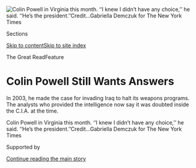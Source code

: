 <div id="app">

<div>

<div>

<div>

</div>

<div data-aria-hidden="false">

<div id="site-content" role="main">

<div>

<div class="css-1aor85t" style="opacity:0.000000001;z-index:-1;visibility:hidden">

<div class="css-1hqnpie">

<div class="css-epjblv">

<span class="css-z6pdnw">Colin Powell Still Wants Answers</span>

</div>

<div class="css-k008qs">

<div class="css-1iwv8en">

<span class="css-18z7m18"></span>

<div>

<div>

</div>

</div>

</div>

<span class="css-1n6z4y">https://nyti.ms/3h8iBpJ</span>

<div class="css-1705lsu">

<div class="css-4xjgmj">

<div class="css-4skfbu" role="toolbar" data-aria-label="Social Media Share buttons, Save button, and Comments Panel with current comment count" data-testid="share-tools">

  - 
  - 
  - 
  - 
    
    <div class="css-6n7j50">
    
    </div>

  - 
  - 

</div>

</div>

</div>

</div>

</div>

</div>

<div id="NYT_TOP_BANNER_REGION" class="css-11qgg8s">

</div>

<div id="fullBleedHeaderContent">

<div class="css-1mre5cn">

![<span class="css-i48y28 e13ogyst0" data-aria-hidden="true">Colin
Powell in Virginia this month. ‘‘I knew I didn’t have any choice,’’ he
said. ‘‘He’s the
president.’’</span><span class="css-ach9cc e1z0qqy90" itemprop="copyrightHolder"><span class="css-1ly73wi e1tej78p0">Credit...</span><span><span>Gabriella
Demczuk for The New York
Times</span></span></span>](https://static01.nyt.com/images/2020/07/19/magazine/19mag-iraq-3/19mag-iraq-3-articleLarge-v2.jpg?quality=75&auto=webp&disable=upscale)

</div>

<div class="css-hy7cq4">

<div class="css-6cn7ki">

<div class="NYTAppHideMasthead css-1bcu9v6 e1suatyy0">

<div class="section css-1o1qe8k e1suatyy2">

<div class="css-cu5p7t er09x8g0">

<div class="css-6n7j50">

</div>

<span class="css-1dv1kvn">Sections</span>

[Skip to content](#site-content)[Skip to site index](#site-index)

</div>

<div class="css-10698na e1huz5gh0">

</div>

</div>

</div>

<span class="css-10ej3is ezdmqqa0">The Great Read</span>Feature

<div class="css-1sojcmr ehdk2mb0">

# Colin Powell Still Wants Answers

</div>

In 2003, he made the case for invading Iraq to halt its weapons
programs. The analysts who provided the intelligence now say it was
doubted inside the C.I.A. at the time.

</div>

</div>

<div class="css-nwzfg5 e1gnum310">

<span class="css-1f9pvn2 magazine">Colin Powell in Virginia this month.
‘‘I knew I didn’t have any choice,’’ he said. ‘‘He’s the
president.’’</span><span class="css-ach9cc e1z0qqy90" itemprop="copyrightHolder"><span class="css-1ly73wi e1tej78p0">Credit...</span><span><span>Gabriella
Demczuk for The New York Times</span></span></span>

</div>

<div id="sponsor-wrapper" class="css-1hyfx7x">

<div id="sponsor-slug" class="css-19vbshk">

Supported by

</div>

[Continue reading the main story](#after-sponsor)

<div id="sponsor" class="ad sponsor-wrapper" style="text-align:center;height:100%;display:block">

</div>

<div id="after-sponsor">

</div>

</div>

<div class="css-1fl1393 e1gnum311">

<div class="css-18e8msd">

<div class="css-vp77d3 epjyd6m0">

<div class="css-1baulvz">

By [<span class="css-1baulvz last-byline" itemprop="name">Robert
Draper</span>](https://www.nytimes.com/by/robert-draper)

</div>

</div>

  - 
    
    <div class="css-1ea1lzw e16638kd2">
    
    Published July 16, 2020Updated July 17, 2020
    
    </div>

  - 
    
    <div class="css-4xjgmj">
    
    <div class="css-pvvomx" role="toolbar" data-aria-label="Social Media Share buttons, Save button, and Comments Panel with current comment count" data-testid="share-tools">
    
      - 
      - 
      - 
      - 
        
        <div class="css-6n7j50">
        
        </div>
    
      - 
      - 
    
    </div>
    
    </div>

</div>

</div>

</div>

<div class="section meteredContent css-1r7ky0e" name="articleBody" itemprop="articleBody">

<div class="css-1fanzo5 StoryBodyCompanionColumn">

<div class="css-53u6y8">

Early one morning in August 2002, Jack Straw, the British foreign
minister at the time, drove with a small entourage to a beach house in
East Hampton on Long Island. The house belonged to the billionaire
Ronald Lauder, who for most of August was hosting his good friend and
Straw’s American counterpart, Colin Powell.

The foreign minister and the secretary of state had become
extraordinarily close over the previous year. Powell’s customary 11 p.m.
calls to the Straw household had prompted Straw’s wife to refer to him
as “the other man in my life.” The August meeting at the Lauder
residence, Powell would later say, was an attempt to answer a question:
“Could we both stop a war?”

For nearly a year — since just a few days after the Sept. 11 attacks —
Powell had watched as the idea of invading Iraq, once the preoccupation
of a handful of die-hards in other corners of the Bush administration,
took on increasingly undeniable momentum. Powell thought such an
invasion would be disastrous — and yet the prospect had for months
seemed so preposterous to Powell and his deputies at the State
Department that he assumed it would burn out of its own accord.

But by that August, it had become evident to Powell that he was not
winning the argument. On Monday, Aug. 5, a couple of weeks before the
meeting in East Hampton, he and Condoleezza Rice, President George W.
Bush’s national security adviser, joined Bush for dinner at the White
House residence. For two hours, Rice said little while Powell proceeded
to do what no one else in the Bush administration had done or would do:
tell the president to his face that things in Iraq could go horribly
wrong. “If you break it, you own it,” he [famously told
Bush](https://www.nytimes.com/2004/04/17/world/the-struggle-for-iraq-policy-wary-powell-said-to-have-warned-bush-on-war.html).
“This will become your first term.”

</div>

</div>

<div class="css-1fanzo5 StoryBodyCompanionColumn">

<div class="css-53u6y8">

As they sat on the veranda of the beach house, Powell recounted the
dinner meeting to Straw. “I told him, ‘Removing Saddam is the easy
part,’” he said. “ ‘You’ll be the proud owner of 25 million Iraqis in
18 fractious provinces.’” They talked for three hours. Powell spoke
ruefully of Vice President Dick Cheney and Defense Secretary Donald
Rumsfeld — men he had known for years, both of whom had changed, he told
Straw, and not for the better.

Straw listened sympathetically. He shared Powell’s views on the folly of
invasion. His own boss, Prime Minister Tony Blair, professed a
commitment to regime change in Iraq, but one that was orderly and
supported by other countries in the West as well as in the Arab world.
Such a coalition, achieved through the passage of a United Nations
resolution, might persuade Saddam Hussein to comply with weapons
inspectors and avoid military confrontation. But Blair’s attempts to
deliver this message to Bush were not getting through, in part because
the prime minister was not terribly forceful in delivering it. Straw was
plainly frustrated with Blair, who he feared was becoming Bush’s
enabler. Powell pressed him to keep trying. “You’ve got to get Tony to
convince the president to go to the U.N.,” he said.

The day after he returned to London, Straw warned Blair that he should
not dismiss the prospect of Bush’s unilaterally taking his country to
war. “You have to take this seriously,” the foreign minister said,
“because there are contrary voices. Cheney and Rumsfeld are in a
different place. We haven’t landed this yet.” Powell was Blair’s ally in
this cause, but Straw could see that the secretary of state was only a
single voice in Bush’s ear, and not necessarily the one that counted.

As it turned out, the secretary’s voice was the most prescient in the
Bush administration. And yet Powell’s “you break it, you own it” warning
to the president would be overshadowed by the fact that he was also the
war’s most effective salesman. The sale had been made in a [speech
before the United
Nations](https://www.nytimes.com/2003/02/05/international/middleeast/with-audio-tapes-and-images-powell-makes-case-to-un.html)
on Feb. 5, 2003: a methodical recitation of the American intelligence
agencies’ findings on Iraq’s weapons program demonstrating the urgency
of putting an end to it, by invasion if necessary. It was precisely the
secretary of state’s skepticism about the wisdom of war that made him
the Bush White House’s indispensable pitchman for it. Alone among the
president’s war council, the four-star general was seen by Republicans
and Democrats, the news media and the public as a figure of unassailable
credibility. If Powell said Hussein presented an immediate danger to the
United States, then surely it was so.

</div>

</div>

<div class="css-1fanzo5 StoryBodyCompanionColumn">

<div class="css-53u6y8">

The speech remains one of the most indelible public moments of the Bush
presidency. By the time Powell resigned from his post, his performance
that morning before the U.N. Security Council had come to symbolize the
tragic recklessness of Bush’s decision to go to war. Iraq, it was by
then widely understood, had played no role in the Sept. 11 attacks, nor
did it possess weapons of mass destruction. Nearly all the intelligence
Powell presented to the world in his speech turned out to be false.

</div>

</div>

<div class="css-79elbk" data-testid="photoviewer-wrapper">

<div class="css-z3e15g" data-testid="photoviewer-wrapper-hidden">

</div>

<div class="css-1a48zt4 ehw59r15" data-testid="photoviewer-children">

![<span class="css-ach9cc e1z0qqy90" itemprop="copyrightHolder"><span class="css-1ly73wi e1tej78p0">Credit...</span><span>Photo
illustration by Joan
Wong</span></span>](https://static01.nyt.com/images/2020/07/19/magazine/19mag-Iraq-1/19mag-Iraq-1-articleLarge.jpg?quality=75&auto=webp&disable=upscale)

</div>

</div>

<div class="css-1fanzo5 StoryBodyCompanionColumn">

<div class="css-53u6y8">

**With the benefit** of 15 years of hindsight, it’s possible to see
Powell’s U.N. speech as a signal event in the broader story of American
governance. It is Exhibit A for the argument that would help propel
Donald Trump to the White House in 2016 — that the U.S. government was
not on the level, that the “establishment” figures of both parties were
at once fools and manipulators. In June, when Powell told CNN that [he
would be voting for Joe
Biden](https://www.nytimes.com/2020/06/06/us/politics/trump-biden-republicans-voters.html)
in November, Trump shot back on Twitter: “Didn’t Powell say that Iraq
had ‘weapons of mass destruction?’ They didn’t, but off we went to
WAR\!”

Because of its long shadow, the U.N. speech invites one of the Bush
presidency’s most poignant what-ifs. What if that same voice that
publicly proclaimed the necessity of invading Iraq had instead told Bush
privately that it was not merely an invitation to unintended
consequences but a mistake, as he personally believed it to be? What if
he had said no to Bush when he asked him to speak before the U.N.?
Powell would almost certainly have been obligated to resign, and many if
not all of his top staff members involved in the Iraq issue would also
have quit; several had already considered doing so the previous summer.

If the State Department’s top team had emptied out their desks, what
would Powell’s close friend Straw have done? “If Powell had decided to
resign in advance of the Iraq war,” Straw told me, “I would almost
certainly have done so, too.” Blair’s support in the Labour Party would
have cratered — and had Blair withdrawn his support for war under
pressure from Parliament or simply failed to win an authorization vote,
the narrative of collapsed momentum would have dominated the news
coverage for weeks. Doubters in the upper ranks of the American military
— there were several — would have been empowered to speak out;
intelligence would have been re-examined; Democrats, now liberated from
the political pressures of the midterm elections, would most likely have
joined the chorus.

This domino effect required a first move by Bush’s secretary of state.
“But I knew I didn’t have any choice,” Powell told me. “What choice
did I have? He’s the president.”

“I’m sort of not the resigning type,” Straw said. “Nor is Powell. And
that’s the problem.”

In August 2018, in the course of researching a book on the lead-up to
the Iraq war, I went to see Powell at the office in Alexandria, Va.,
that he has maintained since leaving the Bush administration in early
2005. Powell, who is now 83, is as proud and blunt-speaking as he was
during his career in public service. Over the course of our two hourlong
conversations, he made clear that he was all too aware of the lonely
turf he was destined to occupy in history.

It was not the turf that anyone, least of all Powell himself, would have
imagined for him in 2001. He entered the Bush administration as a
four-star general of immense popularity and political influence. He left
it four years later, discarded by Bush in favor of a more like-minded
chief diplomat, Condoleezza Rice. He mournfully predicted to others that
his obituary’s first paragraph would include his authorship of the U.N.
speech.

</div>

</div>

<div class="css-1fanzo5 StoryBodyCompanionColumn">

<div class="css-53u6y8">

In the decade and a half since then, Powell’s world and Bush’s have
intersected only at the margins. The secretary takes pains not to speak
ill of the president he once served, even when he announced in 2008 that
he would be supporting Barack Obama as Bush’s successor. He was on hand
for the opening of Bush’s presidential library in 2013. But he has not
attended the administration’s annual alumni gatherings, and since
leaving office he has refused to defend Bush’s legacy-defining decision
to invade Iraq.

On the one other occasion I interviewed Powell, while gathering material
for a book about Bush’s presidency in 2006, he was wary and did not wish
to speak on the record; it was a time of chaos in Iraq, and of
score-settling memoirs in Washington. A dozen years later, however, that
caginess had mostly fallen away. Some of the core mysteries that still
hung over the most consequential American foreign-policy decision in a
half-century, I found, remained mysteries even to Powell. At one point
during our first conversation in 2018, he paraphrased a line about
Iraq’s supposed weapons of mass destruction from the intelligence
assessment that had informed his U.N. speech, which intelligence
officials had assured him was rock solid: “ ‘We judge that they have 100
to 500 metric tons of chemical weapons, all produced within the last
year.’ How could they have known that?” he said with caustic disbelief.

I told Powell I intended to track down the authors of that assessment.
Smirking, he replied, “You might tell them I’m curious about it.”

Not long after meeting Powell, I did manage to speak to several analysts
who helped produce the classified assessment of Iraq’s supposed weapons
program and who had not previously talked with reporters. In fact, I
learned, there was exactly zero proof that Hussein had a
chemical-weapons stockpile. The C.I.A. analysts knew only that he *once*
had such a stockpile, before the 1991 Persian Gulf war, and that it was
thought to be as much as 500 metric tons before the weapons were
destroyed. The analysts had noted what seemed to be recent suspicious
movement of vehicles around suspected chemical-weapons plants. There
also seemed to be signs — though again, no hard proof — that Iraq had an
active biological-weapons program, so, they reasoned, the country was
probably manufacturing chemical weapons as well. This was, I learned,
typical of the prewar intelligence estimates: They amounted to
semi-educated guesses built on previous and seldom-challenged guesses
that always assumed the worst and imagined deceptiveness in everything
the Iraqi regime did. The analysts knew not to present these judgments
as facts. But that distinction had become lost by the time Powell spoke
before the U.N.

Moreover, a circular reasoning guided the intelligence community’s
prewar estimates. As an intelligence official — one of many who spoke to
me on the condition of anonymity — said: “We knew where we were headed,
and that was war. Which ironically made it that much more difficult to
change the analytic line that we’d stuck with for 10 years. For 10
years, it was our pretty strong judgment that Saddam had chemical
capability.” Whether or not this was still true, “with American soldiers
about to go in, we weren’t going to change our mind and say, ‘Never
mind.’”

**“I am capable** of self-pity,” Powell wrote in “My American Journey,”
his 1995 memoir. “But not for long.” In his ascent to chairman of the
Joint Chiefs of Staff under President George H.W. Bush, the Harlem-born
son of Jamaican immigrants had prevailed over racism, hard-ass generals
in the Army and right-wingers who found him insufficiently hawkish. His
appointment by Bush and Cheney, then the secretary of defense, also
turned out to be a stroke of political genius. During the gulf war, his
poise and resolve on television rallied Americans leery of foreign
entanglements after the horror of Vietnam. It was thoroughly
unsurprising when Bush’s son appointed Powell his secretary of state.

But their relationship was fraught from the start. Bush was not at all
like his father, whom Powell had greatly admired. The new president was
far more conservative, far less reverential of international alliances.
Bush also understood the power that Powell’s popularity conferred on
him, and he knew that Powell, who had once considered and decided
against running for president, could change his mind anytime he wished.

</div>

</div>

<div class="css-1fanzo5 StoryBodyCompanionColumn">

<div class="css-53u6y8">

And when it came to policy in the Middle East, Powell was not where the
rest of Bush’s team was. He was, as a top National Security Council
staff member who respected Powell would recall, “more of a dissident,
who,” as the administration drifted steadily toward confrontation with
Hussein, “would say, ‘I’m fighting a rear-guard action against these
\[expletive\] crazies.’”

Recalling the chaotic days after the Sept. 11 attacks, Powell told me,
“The American people wanted somebody killed.” Bush himself confessed
to a gathering of religious leaders in the Oval Office on the afternoon
of Sept. 20, “I’m having difficulty controlling my blood lust.” For
Powell, it was plain at the time that the “somebody” deserving to be
killed was Osama bin Laden, along with his network and the Taliban
government in Afghanistan that had given him haven. When Bush and the
rest of his senior foreign-policy team gathered at Camp David four days
after the attacks, Powell argued that the world would support such a
mission — but that a global coalition would fall apart if the U.S. began
attacking other countries.

Rumsfeld archly replied: “Then maybe it’s not a coalition worth having.”
Rumsfeld argued that a “global war on terror” should in fact be global.
This was not an academic argument. A number of voices inside the
administration had for years before the Sept. 11 attacks viewed Hussein
as a principal sponsor of radical Palestinian groups and now maintained
that any counterterrorism effort worth its salt necessarily encompassed
Iraq. These figures were concentrated in Rumsfeld’s Pentagon and in
Cheney’s office. They included Rumsfeld’s deputy, Paul Wolfowitz; the
under secretary of defense for policy, Douglas Feith; Scooter Libby,
Cheney’s chief of staff; and Cheney himself.

At Camp David, Wolfowitz went so far as to argue that Hussein was most
likely behind the Sept. 11 attacks. Iraq was “the head of the snake,” he
contended, and should be America’s primary target. Powell thought the
deputy secretary of defense’s logic was absurd. But, he noted, Bush did
not dismiss it outright, saying instead, “OK, we’ll leave Iraq for
later.”

</div>

</div>

<div style="max-width:100%;margin:0 auto">

<div id="100000007234170" class="css-17dprlf" data-slug="19Iraq-pullquote1" style="max-width:600px">

</div>

</div>

<div class="css-1fanzo5 StoryBodyCompanionColumn">

<div class="css-53u6y8">

Bush was true to his word. On Oct. 7, the president announced the
beginning of Operation Enduring Freedom, a military attack on Al Qaeda
and the Taliban. His administration’s policy focused on Afghanistan
throughout the final months of 2001. But while spending Thanksgiving
with Army troops at Fort Campbell in Kentucky, the president proclaimed,
“Afghanistan is just the beginning of the war on terror.”

A month later, Bush was briefed by Gen. Tommy Franks of U.S. Central
Command on a possible plan for invading Iraq. And a month after that, on
Jan. 29, 2002, the president delivered his [State of the Union
address](https://www.nytimes.com/2002/01/30/us/state-union-president-bush-s-state-union-address-congress-nation.html)
branding Iraq, Iran and North Korea the Axis of Evil. “Iraq,” he told
Congress, “continues to flaunt its hostility towards America and to
support terror.”

</div>

</div>

<div class="css-1fanzo5 StoryBodyCompanionColumn">

<div class="css-53u6y8">

Throughout early 2002, the Iraq debate played out largely in the
National Security Council cabinet-level meetings known as the Principals
Committee. Powell advocated the approach championed by Blair and Straw:
have Bush go to the U.N. and press for a resolution condemning Hussein.
Rumsfeld was adamant that the United States should not be slowed down by
coalition-building. The interagency gatherings often descended into
face-to-face bickering between the two sides, quarrels that spilled over
into bureaucratic back alleys. Skilled infighter though he was, Powell
was plainly frustrated by what one Principals Committee attendee
described as “Don’s style, this Socratic asking of questions rather than
tell you where he stood.”

Rumsfeld was not Powell’s only rival in the room. Cheney had a history
with both men. He owed his career to Rumsfeld, whose coattails had
carried him from the Office of Economic Opportunity to the Ford White
House in 1974. And as the elder Bush’s defense secretary, Cheney watched
attentively as his Joint Chiefs chairman hoovered up publicity. That had
been useful during the gulf war, up to a point. But Powell had also
offered unsolicited policymaking advice to the White House and
off-the-cuff troop-downsizing estimates to the press. Cheney — a figure
of legendary discretion whose Secret Service code name at one time was
Back Seat — had come to believe that Colin Powell was playing for Colin
Powell.

In the Principals Committee meetings, men who had known one another for
decades could no longer disguise their ill feelings. At the beginning of
one meeting, Richard Armitage, Powell’s deputy secretary, genially
offered the vice president some coffee. Cheney smiled. “Rich,” Armitage
recalled him replying, “if you gave it to me, I’d have to have a
taster.”

As one of Powell’s subordinates put it: “The secretary and Armitage
thought we could get by with a rope-a-dope approach: Let’s play along.
Let them hang themselves. Because this idea is so cockamamie, it’ll
never happen.” Of Hussein, “Powell kept saying, ‘He’s a bad guy in a
box, so let’s keep building the box,’” another one of his deputies
recalled. “And he hoped that over time, the president might say: ‘Ah,
OK, I get it. The box is good.’”

But by the summer of 2002, this argument was clearly losing ground. One
morning that summer, Powell’s under secretary of state for political
affairs, Marc Grossman, called Libby’s deputy, Eric Edelman. The two had
traveled in the same foreign-policy circles for decades, but their
collegiality had begun to fray over Iraq. So Edelman was surprised when
Grossman said, “I’d like to meet with you on some kind of neutral
territory.” They chose the coffee shop in the basement of the Corcoran
Gallery.

Once they were seated, Grossman got right to the point. “Eric,” Edelman
recalled him asking, “has the president already decided to go to war,
and we’re just in this interagency circle jerk?”

“I don’t think the president has decided to go to war,” Edelman replied.
“But I do think the president has decided the problem Saddam presents
can’t just drag on forever.”

</div>

</div>

<div class="css-1fanzo5 StoryBodyCompanionColumn">

<div class="css-53u6y8">

Just hours before Powell joined Bush for dinner on Aug. 5, General
Franks briefed Bush on what would become the final war plan for invading
Iraq. Still, Powell could see that his grim prophecy to the president —
“this will become your first term” — registered. “What should I do?”
Bush asked.

Go to the United Nations, Powell advised him. After all, Hussein had
violated numerous U.N. resolutions regarding his weapons program,
aggression toward Kuwait and treatment of his own people. The U.N. was
the aggrieved party. But if he were to do so, Powell added, there was a
chance that Hussein would surrender his weapons. Bush would have to
accept a changed regime as a substitute for regime change.

It was arguably the most important message that Bush would hear from any
of his subordinates in his entire presidency — and, in what Powell left
out of the message, the most important missed opportunity. When Bush
asked, “What should I do?” his secretary of state could have spoken his
mind and said, “Don’t invade Iraq.” But he didn’t.

**Perhaps the most** tireless lobbyist for invasion in 2002 was a
smooth-talking Iraqi expatriate named [Ahmad
Chalabi](https://www.nytimes.com/2015/11/04/world/middleeast/ahmad-chalabi-iraq-dead.html).
The leader of the Iraqi National Congress, an aspiring government in
exile, Chalabi had for years been feeding sympathetic policymakers and
journalists a utopian vision of what a post-Hussein democratic Iraq
might look like. On the veranda in East Hampton, Powell complained to
Straw that Wolfowitz, Feith, Cheney and Libby were hopelessly smitten
with Chalabi. “You wouldn’t believe how much this guy is shaping our
policy,” he told Straw.

Chalabi had also been vigorously disseminating intelligence seeking to
tie Hussein to Al Qaeda. Cheney, Libby, Wolfowitz and Feith found his
evidence on this subject to be persuasive. By contrast, Powell’s team
found it highly unlikely that Hussein would consort with Islamic
terrorists who despised the secular Iraqi regime.

George Tenet, the director of the C.I.A., broadly agreed with Powell on
the administration hawks’ intelligence — so it was at first glance
mystifying that the U.S. intelligence community, by the summer of 2002,
was providing the most convincing arguments for going to war. Tenet had
by then come to believe that Bush’s mind was made up about overthrowing
Hussein, even as the president continued to maintain otherwise. Some who
worked with Tenet — a Clinton holdover whose agency’s work was
repeatedly criticized by Rumsfeld and others — thought he fretted that
the White House would come to see him as unhelpful and proceed to
disregard the C.I.A.’s assessments altogether. “Here we had this
precious access,” recalled one of Tenet’s senior analysts, “and he
didn’t want to blow it.”

Sometime in May 2002, Bush received a Presidential Daily Briefing from
the C.I.A. that included perhaps the most alarming intelligence about
Iraq that he had yet heard. National Security Agency intercepts had
picked up communications between an Iraqi general and an Iraqi
procurement agent who was based in Australia. The general had directed
the procurement agent to buy equipment for Iraq’s unmanned aerial
vehicles program. In the spring of 2002, the agent had given an
Australian equipment distributor his shopping list. Among the items was
Garmin GPS software that included maps of major American cities.

</div>

</div>

<div class="css-1fanzo5 StoryBodyCompanionColumn">

<div class="css-53u6y8">

Alarmed, the distributor contacted the authorities. This P.D.B.
presented Bush with the first intelligence appearing to confirm his
nightmare scenario: Hussein intended to attack the United States. This
marked a turning point for Bush, according to one of his senior
advisers. “We get this report about, They’ve bought this software that’s
supposed to be mapping the United States. He’s hearing this intel, and
the diplomacy is going nowhere. And so I think that’s when he really
starts thinking, I’ve got to get something done in Iraq.”

As it happened, there was a more innocent explanation for the mapping
software. Two C.I.A. analysts and an Australian intelligence officer
eventually brought the Iraqi procurement agent in for questioning and
confronted him about the American maps. The Iraqi was stunned. He said
it was the Garmin hardware he had been interested in. The only reason he
bought the mapping software, he said, was because he thought the
hardware wouldn’t work without it. The presentation on the vendor’s web
page seemed to confirm this account.

But this revelation, like others tempering the most dire view of Iraq’s
capabilities, was swept aside by the self-compounding momentum toward
war. In a [speech in
Cincinnati](https://www.nytimes.com/2002/10/08/us/threats-responses-president-s-speech-bush-sees-urgent-duty-pre-empt-attack-iraq.html)
in October 2002, Bush likened America’s confrontation with Hussein to
World War II — an indicator that the president could not foresee a
diplomatic outcome.

In early December, word reached the C.I.A. that the White House wanted
it to prepare an oral presentation on Iraq’s weapons program that would
feature an “Adlai Stevenson moment” — referring to the 1962 episode in
which the U.S. ambassador to the U.N. presented open-and-shut
photographic evidence of Soviet ballistic-missile installations in Cuba.
The timing of the request seemed odd, given that Hans Blix, the U.N.’s
chief weapons inspector, and his team were already in Iraq and would
presumably be furnishing on-the-ground visual proof of Hussein’s
arsenal, if it existed, any day now. The fact that such a presentation
was being ordered up was tantamount to a White House vote of no
confidence in Blix.

The presentation was referred to internally at the C.I.A. as the Case.
That Tenet did not resist the request suggested that the agency had
crossed a red line. “The first thing they teach you in C.I.A. 101 is you
don’t help them make the case,” said an agency official who was involved
in the project. “But we were all infected in the case for war.”

</div>

</div>

<div class="css-79elbk" data-testid="photoviewer-wrapper">

<div class="css-z3e15g" data-testid="photoviewer-wrapper-hidden">

</div>

<div class="css-1a48zt4 ehw59r15" data-testid="photoviewer-children">

<div class="css-1xdhyk6 erfvjey0">

<span class="css-1ly73wi e1tej78p0">Image</span>

<div class="css-zjzyr8">

<div data-testid="lazyimage-container" style="height:331.24444444444447px">

</div>

</div>

</div>

<span class="css-ach9cc e1z0qqy90" itemprop="copyrightHolder"><span class="css-1ly73wi e1tej78p0">Credit...</span><span>Photo
illustration by Joan Wong</span></span>

</div>

</div>

<div class="css-1fanzo5 StoryBodyCompanionColumn">

<div class="css-53u6y8">

**The task of supervising** the intelligence on Iraq’s weapons program
fell largely to Tenet’s deputy director, John McLaughlin. McLaughlin was
a beloved figure among the agency’s analysts. As measured and
even-tempered as Tenet was mercurial, he wore natty suspenders but was
otherwise a by-the-book professional who pored over classified documents
with a ruler, sliding it slowly downward line by line. He enjoyed
performing sleight-of-hand coin tricks, which earned him the code name
Merlin from the C.I.A. security detail.

</div>

</div>

<div class="css-1fanzo5 StoryBodyCompanionColumn">

<div class="css-53u6y8">

McLaughlin met with the agency’s analytical team headed by Bob Walpole,
the national intelligence officer for strategic programs. The deputy
director told the analysts that the White House had asked for their best
story on Iraq. The analysts sent up what visuals they had.

McLaughlin reviewed them with astonishment. “This is all there is?” he
asked when they convened again. He also asked them, “Do we have any
slam-dunk evidence of W.M.D.?”

Larry Fox, a senior chemical-weapons analyst, did not watch basketball.
He asked McLaughlin what “slam dunk” meant.

“Like a smoking gun,” the deputy director explained. “Undeniable. Caught
red-handed.”

“Ah,” Fox said. “Well, no. We don’t have any.”

For the next two weeks, several analysts fine-tuned the presentation. On
Friday afternoon, Dec. 20, McLaughlin stood in Rumsfeld’s conference
room at the Pentagon before a group that included Wolfowitz, Feith and
Franks and recited the Case. Rumsfeld and his team were polite but
visibly unimpressed. They asked few questions.

The following morning, McLaughlin and his colleagues were sent to the
Oval Office for a repeat performance, accompanied by Tenet, for a
gathering that included Bush, Cheney, Rice and Libby. “This is a rough
draft — it’s still in development,” McLaughlin began. For the next 20 or
so minutes, McLaughlin spoke almost entirely uninterrupted. It was a
smoother performance than his briefing the day before at the Pentagon.
Bush and the others listened intently. But a thick silence settled in
after he finished. “Again, this is a first draft,” Tenet assured the
president.

“Nice try,” the president said to McLaughlin. He did not appear to mean
it sarcastically. Bush expressed his concern clearly, according to notes
taken by an attendee: “Look, in about five weeks I may have to ask the
fathers and mothers of America to send their sons and daughters off to
war. This has to be well developed.” He emphasized the need to make the
case to “the average citizen. So it needs to be more convincing.
Probably needs some better examples.”

</div>

</div>

<div class="css-1fanzo5 StoryBodyCompanionColumn">

<div class="css-53u6y8">

It was clear to everyone in the room that Bush had already made up his
mind about the Iraqi threat. The only question to him was whether the
C.I.A. had what it took to convince the public that the threat justified
war. “Maybe have a lawyer look at how to lay out the structure of the
argument,” Bush continued. “Maybe someone with Madison Avenue experience
should look at the presentation.” He added, “And it needs to tie all
this into terrorism, for the domestic audience.”

The president asked Tenet whether his agency could build a more
convincing case. It was to that question — not, as often reported, a
question relating to whether Hussein posed a threat — that the C.I.A.
director infamously replied: “Slam dunk.”

McLaughlin tried again. He instructed Bob Walpole to make the Case more
persuasive. “Give me everything you’ve got,” Walpole in turn told his
weapons team, according to one of the analysts. “Never mind sourcing or
other problems.” He wanted the kitchen sink.

On Dec. 28, Walpole and McLaughlin went to the White House to discuss
the Case with Rice. Just a couple of minutes into his summary, Rice
stopped him. “Bob?” she said with evident concern. “If these are just
assertions, we need to know this now.”

“They’re analytical assessments,” Walpole replied. “The agencies have
attached confidence levels to them.”

Rice studied her copy, frowning. “What’s ‘high confidence’?” she asked.
“About 90 percent?”

“About that,” he said.

The national security adviser gaped at Walpole and McLaughlin. “Well,”
she finally said, “that’s a heck of a lot lower than what the P.D.B.s
are saying\!”

</div>

</div>

<div class="css-1fanzo5 StoryBodyCompanionColumn">

<div class="css-53u6y8">

The chemical and biological weapons cases were based on inference,
Walpole conceded. The nuclear case, he said, was “the weakest.” Rice
turned to McLaughlin. “You have gotten the president way out on a limb
on this,” she said. Walpole — who personally thought that invading Iraq
made absolutely no sense — nonetheless could see that the administration
wouldn’t be satisfied with a case that was built only on deceptions and
shady activity. He wrote to his analysts, “We must make a public case
that ‘Iraq HAS WMDs.’”

Unknown to Walpole’s team, a parallel process was underway in the Office
of the Vice President. Immediately after the Dec. 21 meeting in the Oval
Office, Cheney had said privately to Bush, “You know, Scooter’s already
been working on something we could use.” Two days later, Libby called
Edelman, his deputy, and told him about McLaughlin’s weak presentation.
“The president doesn’t think it’s nearly persuasive enough,” Cheney’s
chief of staff said. “And so they’ve given O.V.P. the assignment of
redoing that.”

The next morning, Cheney’s staff got to work on their alternative
presentation. John Hannah, Cheney’s assistant for national security
affairs, was tasked with the section on biological, chemical and nuclear
weapons. Libby had instructed his Middle East specialist to put every
damning bit of raw intelligence he could find into his brief. The burden
would then be on the C.I.A. analysts to argue why any of it should be
thrown out.

On Saturday, Jan. 25, Libby gave a preview of the new presentation in
the Situation Room. The audience included Rice, Wolfowitz, Armitage and
Stephen Hadley, the deputy national security adviser. More notable, the
political side of the White House — including Karl Rove, Bush’s longtime
adviser, and Dan Bartlett, his communications director — was now hearing
the intelligence case against Hussein for the very first time.

Wolfowitz thought Cheney’s chief of staff had done a great job. Rove
found much to admire about it as well. Because many in the group were
communications specialists, the conversation quickly moved on from the
intelligence to the matter of its delivery. “I recall the general sense
was, Who would be the best person to make this case at the U.N.?” Rove
told me. “And the obvious answer was Colin Powell, chief diplomat.”

**“Are you with** me on this?” Bush asked Powell. The two were alone in
the Oval Office on Jan. 13, 2003. “I think I have to do this. I want you
with me.”

Powell had cautioned Bush a few months earlier about the consequences of
invading Iraq, and he had gone further in private conversations with
others, saying he thought the idea of going to war was foolish on its
face. But the secretary of state had never expressed this outright
opposition to the president. And although Powell would not admit it,
Bush’s request that he be the one to make the case against Hussein to
the U.N. was enormously flattering.

</div>

</div>

<div class="css-1fanzo5 StoryBodyCompanionColumn">

<div class="css-53u6y8">

Even Cheney had explicitly acknowledged that Powell was the right man
for the job. As the secretary told one of his top aides: “The vice
president said to me: ‘You’re the most popular man in America. Do
something with that popularity.’” But, Powell added to his aide, he
wasn’t sure he could say no to Bush anyway. “There’s only so many
times I can go toe to toe with the V.P.,” he said. “The more I think
about it, the more I realize it’s important to keep the job.”

Once the decision was made that Powell would deliver the U.N. speech, he
was handed the text that Libby’s team had prepared. Powell viewed the
document suspiciously. Among the first things he noticed about Libby’s
text were the lurid intimations about Hussein’s supposed ties with bin
Laden’s organization. “You guys really believe all this \[expletive\]?”
he scoffed to one of Cheney’s deputies. After first scrapping the entire
section dealing with Iraq’s alleged ties to Al Qaeda, the secretary
tasked Carl Ford, the director of the State Department’s Bureau of
Intelligence and Research (I.N.R.), with reviewing the speech’s claims
on biological, chemical and nuclear weapons.

Ford’s staff worked overnight. Their memo of objections to Hannah’s
weapons section on Jan. 31 came to six single-spaced pages and cited at
least 38 items that were deemed either “weak” or “unsubstantiated.” The
I.N.R. analysts warned that Iraq’s alleged chemical-weapon
decontamination trucks could simply be water trucks. Libby’s team had
claimed that a shipment of aluminum tubes that the C.I.A. had
intercepted on its way to Iraq in 2001 was intended for use in
uranium-enrichment centrifuges (a claim that was [leaked to The New York
Times](https://www.nytimes.com/2002/09/08/world/threats-responses-iraqis-us-says-hussein-intensifies-quest-for-bomb-parts.html)).
The I.N.R. analysts maintained that the tubes were for rocket launchers.
Three of the critique’s most common phrases were “plausibility open to
question,” “highly questionable” and “draft states it as fact.”

Meanwhile, Powell’s chief of staff, Col. Lawrence Wilkerson, was also
hashing out the text on weapons with Hannah. The sources in the text
weren’t footnoted, and Wilkerson grimaced as he watched Hannah fumble
through his binders. After one query, Hannah produced a New York Times
article as his source. Between I.N.R.’s factual objections and Hannah’s
halting command of the material, Powell was fast losing faith in the
work by Libby’s team. He instructed Wilkerson to start from scratch.

It was George Tenet who came to the rescue, Powell later said. Tenet
suggested that he base the new speech on the National Intelligence
Estimate relating to Iraq’s weapons capability that had been thrown
together in less than three weeks the previous September. It was, after
all, the consensus product of the American intelligence community. What
could go wrong?

For the next three days, Powell, dressed in jeans, sat in Tenet’s
conference room on the seventh floor in C.I.A. headquarters with his
speechwriting team. Line by line, data point by data point, the
secretary read out the text and then asked: “Does that sound right?
What’s the source on this? Opposition? Kurdish? Asylum seeker? Can we
trust him?” If the answer did not suit him, Powell’s reply would be:
“I’m not comfortable with that. Throw it on the floor.”

To the outside observer, the process seemed methodical and professional.
Dan Bartlett dropped by the C.I.A. over the weekend. “Everybody’s in the
room,” Bartlett recalled. “He’s got their undivided attention. This is
going to be done right. I left thinking, OK, I feel good about this.”

</div>

</div>

<div class="css-1fanzo5 StoryBodyCompanionColumn">

<div class="css-53u6y8">

Powell had reason to feel sanguine about the process as well. Tenet was
there, along with McLaughlin and the aluminum tube he had taken to
carrying as a prop, which at one point he rolled across the
conference-room table. Whenever Powell seemed concerned about a
particular claim, Tenet’s staff would usher in what seemed to be the
proper analyst to affirm the source’s validity.

What Powell did not know was that there were other C.I.A. officials not
present in the conference room who seriously doubted much of the
National Intelligence Estimate’s contents. This was particularly evident
on the subject of Hussein’s biological-weapons capabilities. Some of the
most arresting visuals in the Case — the only ones that seemed to catch
the attention of the Pentagon officials during McLaughlin’s early
rehearsal of the C.I.A.’s presentation — were photographs of a vehicle
believed to be an Iraqi mobile biological-weapons lab. Its description
had been supplied by a former Iraqi chemical engineer code-named
Curveball, who had made his way to Germany in 1999, seeking asylum and
in exchange offering spectacular details about Iraq’s weapons program.
“The really strong stuff was Curveball,” remembered Bill McLaughlin, a
C.I.A. military analyst (and no relation to John McLaughlin) who was in
the conference room on Saturday, Feb. 3. “It was the kind of specificity
we needed to show. It was the centerpiece of the discussion.”

But Curveball’s claims to have been part of a mobile biological-weapons
program had also polarized the agency. The American intelligence
community still did not have access to the source himself. “We don’t
have a case officer in touch with this guy,” Tenet had once muttered to
his staff. Though many analysts at the C.I.A. considered the Iraqi
engineer credible, the agency’s Directorate of Operations officers, who
dealt firsthand with informants, believed they knew a liar when they saw
one. In Curveball, they saw a
[liar](https://www.nytimes.com/2004/07/11/world/the-reach-of-war-conclusions-powell-s-solid-cia-tips-were-soft-committee-says.html).

In December, John McLaughlin asked his executive assistant, Stephen
Slick, to (as Slick would put it) “get to the bottom of a disagreement
within the building about the veracity of one human source.” Tyler
Drumheller, the chief of the directorate’s European division, instructed
Margaret Henoch, the division’s chief of the group of countries that
included Germany, to “look into Curveball.” Referring to the
directorate’s deputy director, Jim Pavitt, he added, “Pavitt wants him
to be vetted, because apparently we’re going to use him to justify going
into Iraq.”

Henoch’s staff’s discussions with German intelligence agents led them to
conclude that Curveball was not on the level. On Dec. 19, Henoch argued
this point to Slick. To a chief biological-weapons analyst in the room
who had fervently believed Curveball’s claims, Henoch said: “You guys
are trained to write papers. You write to prove a thesis, rather than
evaluating the information. And I think that’s what you’ve done here.”

Henoch was overruled; a day later, Slick issued his opinion that the
intelligence community had conducted an “exhaustive review” of Curveball
and “judged him credible.” But Slick later acknowledged that there was
“not much more” to the biological-weapons case than Curveball.

When another C.I.A. analyst expressed concern about Curveball to a
deputy on the weapons of mass destruction task force, the deputy’s email
response began, “Let’s keep in mind the fact that this war’s going to
happen regardless of what Curveball said or didn’t say, and that the
Powers That Be probably aren’t terribly interested in whether Curveball
knows what he’s talking about.” Pavitt, too, conveyed to a colleague
that war was inevitable and that those against it could “tap dance nude
on Pennsylvania Avenue and it would make no difference.”

</div>

</div>

<div class="css-1fanzo5 StoryBodyCompanionColumn">

<div class="css-53u6y8">

McLaughlin would later insist that he was unaware that doubts had been
expressed about Curveball’s veracity. Still, before Powell was to
deliver his U.N. speech, the deputy director instructed Slick to check
on Curveball’s “current status/whereabouts.” Slick’s memo to Drumheller
on Feb. 3 said, “A great deal of effort is being expended to vet the
intelligence that underlies SecState’s upcoming U.N. presentation.”

But the memo made no mention of a cable that had been sent to the
agency’s headquarters a week before by the C.I.A.’s chief of station
in Berlin, Joe Wippl. The German intelligence agency handling Curveball
“has not been able to verify his reporting,” Wippl warned. He added:
“The source himself is problematical. Defer to headquarters, but to
use information from another liaison service’s source whose information
cannot be verified on such an important, key topic should take the most
serious consideration.”

Powell knew nothing about these serious concerns. The C.I.A.’s
dissenters were not in the room during the secretary’s U.N. speech
preparation — and Curveball’s intelligence was the room’s star
attraction. “George was on the team, and that itself is an issue,” Wippl
would later reflect. “It was, ‘Hey, guys, we’re going to war — and we’ll
find this stuff anyway once we’re there.’ It’s something that, in
retrospect, kind of makes you sick.”

**On the evening** of Feb. 4 at U.N. headquarters, Powell went over his
speech one final time. He asked Tenet if he felt comfortable with the
facts marshaled in the speech. The C.I.A. director said that he did.
“Good,” Powell said. “Because I want you sitting right behind me when
I give it tomorrow morning.” Tenet was reluctant — he was aware that his
appearing with the secretary would give the appearance that the C.I.A.
was putting its seal of approval on administration policy — but he was
way past the point of protesting.

At 10:30 the following morning, Powell addressed the international body.
For the next 76 minutes, he laid out the U.S. government’s case against
Hussein. “My colleagues, every statement I make today is backed up by
sources, solid sources,” Powell said in his calm, sonorous baritone.
“These are not assertions. What we’re giving you are facts and
conclusions based on solid intelligence.”

The story Powell told marked a departure from the Bush administration’s
evocations of madness, evil and mushroom clouds. It was an
investigator’s meticulous brief of institutionalized deception and
murderous intent. Powell spoke of a key source, “an eyewitness, an Iraqi
chemical engineer,” who happened to be watching the speech at home with
his wife in Erlangen, Germany. He spoke of one of Curveball’s confirming
sources, “an Iraqi major” — surprising a Defense Intelligence Agency
staff member watching the speech who, months earlier, had interviewed
the major and determined him to be a fabricator.

He spoke of decontamination trucks at chemical-weapons factories, to the
consternation of the chemical-weapons analyst Larry Fox, who had
repeatedly warned that the speech was making too much out of what might
well be innocuous vehicles but had been repeatedly overruled by his
superiors. And he spoke of aluminum tubes that “most experts think” were
to be used for uranium enrichment — ignoring his department’s own
experts, including the I.N.R.’s director, Carl Ford, who became
heartsick watching Powell on TV and informed the secretary three months
later that he was resigning.

</div>

</div>

<div class="css-1fanzo5 StoryBodyCompanionColumn">

<div class="css-53u6y8">

In the audience in the Security Council chamber was a young U.N. weapons
inspector named Dawson Cagle, who had recently returned from Baghdad.
Sitting next to Cagle was one of Hans Blix’s senior munitions experts,
who had also just returned from Iraq’s capital. The expert’s mouth
opened when Powell displayed photographs of trucks moving into a
suspected weapons of mass destruction bunker hours before an inspection
team was due to visit, followed by a photo of the inspectors filing
through a now-empty bunker. “I’m in that photo,” the munitions expert
whispered to Cagle. “I went into that bunker that those trucks pulled up
to. There was a three-inch layer of pigeon dung covering everything. And
a layer of dust on top of that. There’s no way someone came in and
cleaned that place out. No way they could’ve faked that.”

But back at the White House, Bush watched Powell’s speech in the small
dining room connected to the Oval Office, visibly pleased. On Capitol
Hill, at a Democratic Senate caucus meeting after the U.N. speech, Tom
Daschle, the majority leader, told his colleagues that he was now
“really convinced” that Hussein had weapons of mass destruction. To
the caucus, he said: “You may not trust Dick Cheney. But do you not
trust Colin Powell?”

</div>

</div>

</div>

<div>

</div>

<div>

</div>

<div>

</div>

<div>

<div id="bottom-wrapper" class="css-1ede5it">

<div id="bottom-slug" class="css-l9onyx">

Advertisement

</div>

[Continue reading the main story](#after-bottom)

<div id="bottom" class="ad bottom-wrapper" style="text-align:center;height:100%;display:block;min-height:90px">

</div>

<div id="after-bottom">

</div>

</div>

</div>

</div>

</div>

## Site Index

<div>

</div>

## Site Information Navigation

  - [© <span>2020</span> <span>The New York Times
    Company</span>](https://help.nytimes.com/hc/en-us/articles/115014792127-Copyright-notice)

<!-- end list -->

  - [NYTCo](https://www.nytco.com/)
  - [Contact
    Us](https://help.nytimes.com/hc/en-us/articles/115015385887-Contact-Us)
  - [Work with us](https://www.nytco.com/careers/)
  - [Advertise](https://nytmediakit.com/)
  - [T Brand Studio](http://www.tbrandstudio.com/)
  - [Your Ad
    Choices](https://www.nytimes.com/privacy/cookie-policy#how-do-i-manage-trackers)
  - [Privacy](https://www.nytimes.com/privacy)
  - [Terms of
    Service](https://help.nytimes.com/hc/en-us/articles/115014893428-Terms-of-service)
  - [Terms of
    Sale](https://help.nytimes.com/hc/en-us/articles/115014893968-Terms-of-sale)
  - [Site Map](https://spiderbites.nytimes.com)
  - [Help](https://help.nytimes.com/hc/en-us)
  - [Subscriptions](https://www.nytimes.com/subscription?campaignId=37WXW)

</div>

</div>

</div>

</div>
